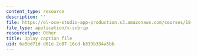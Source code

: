 ```yaml
---
content_type: resource
description: ''
file: https://ol-ocw-studio-app-production.s3.amazonaws.com/courses/18-03sc-differential-equations-fall-2011/6a5bd71dd01e2e0716cdb339b334a5bb_z-meBrqcy_I.srt
file_type: application/x-subrip
resourcetype: Other
title: 3play caption file
uid: 6a5bd71d-d01e-2e07-16cd-b339b334a5bb
---
```

